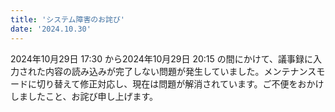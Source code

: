 ```yaml
---
title: 'システム障害のお詫び'
date: '2024.10.30'
---
```


2024年10月29日 17:30 から2024年10月29日 20:15 の間にかけて、議事録に入力された内容の読み込みが完了しない問題が発生していました。メンテナンスモードに切り替えて修正対応し、現在は問題が解消されています。ご不便をおかけしましたこと、お詫び申し上げます。
